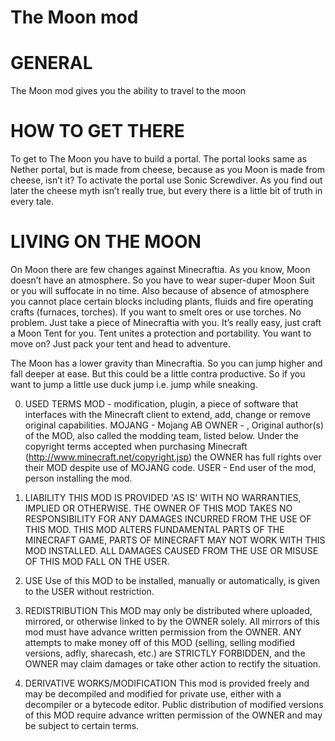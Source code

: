 The Moon mod
=======

GENERAL
==========
The Moon mod gives you the ability to travel to the moon

HOW TO GET THERE
=================
To get to The Moon you have to build a portal. The portal looks same as Nether portal, but is made from cheese, because as you Moon is made from cheese, isn’t it? To activate the portal use Sonic Screwdiver. As you find out later the cheese myth isn’t really true, but every there is a little bit of truth in every tale.

LIVING ON THE MOON
==================
On Moon there are few changes against Minecraftia. As you know, Moon doesn’t have an atmosphere. So you have to wear super-duper Moon Suit or you will suffocate in no time. Also because of absence of atmosphere you cannot place certain blocks including plants, fluids and fire operating crafts (furnaces, torches). If you want to smelt ores or use torches. No problem. Just take a piece of Minecraftia with you. It’s really easy, just craft a Moon Tent for you. Tent unites a protection and portability. You want to move on? Just pack your tent and head to adventure.

The Moon has a lower gravity than Minecraftia. So you can jump higher and fall deeper at ease. But this could be a little contra productive. So if you want to jump a little use duck jump i.e.  jump while sneaking.

0. USED TERMS
MOD - modification, plugin, a piece of software that interfaces with the Minecraft client to extend, add, change or remove original capabilities.
MOJANG - Mojang AB
OWNER - , Original author(s) of the MOD, also called the modding team, listed below. Under the copyright terms accepted when purchasing Minecraft (http://www.minecraft.net/copyright.jsp) the OWNER has full rights over their MOD despite use of MOJANG code.
USER - End user of the mod, person installing the mod.

1. LIABILITY
THIS MOD IS PROVIDED 'AS IS' WITH NO WARRANTIES, IMPLIED OR OTHERWISE. THE OWNER OF THIS MOD TAKES NO RESPONSIBILITY FOR ANY DAMAGES INCURRED FROM THE USE OF THIS MOD. THIS MOD ALTERS FUNDAMENTAL PARTS OF THE MINECRAFT GAME, PARTS OF MINECRAFT MAY NOT WORK WITH THIS MOD INSTALLED. ALL DAMAGES CAUSED FROM THE USE OR MISUSE OF THIS MOD FALL ON THE USER.

2. USE
Use of this MOD to be installed, manually or automatically, is given to the USER without restriction.

3. REDISTRIBUTION
This MOD may only be distributed where uploaded, mirrored, or otherwise linked to by the OWNER solely. All mirrors of this mod must have advance written permission from the OWNER. ANY attempts to make money off of this MOD (selling, selling modified versions, adfly, sharecash, etc.) are STRICTLY FORBIDDEN, and the OWNER may claim damages or take other action to rectify the situation.

4. DERIVATIVE WORKS/MODIFICATION
This mod is provided freely and may be decompiled and modified for private use, either with a decompiler or a bytecode editor. Public distribution of modified versions of this MOD require advance written permission of the OWNER and may be subject to certain terms.
